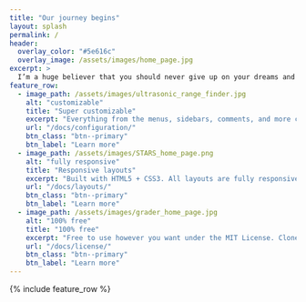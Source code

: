 ```yaml
---
title: "Our journey begins"
layout: splash
permalink: /
header:
  overlay_color: "#5e616c"
  overlay_image: /assets/images/home_page.jpg
excerpt: >
  I’m a huge believer that you should never give up on your dreams and that hard work never fails. On this website you’ll find my milestone projects that illustrate how I’ve grown over the years.<br />
feature_row:
  - image_path: /assets/images/ultrasonic_range_finder.jpg
    alt: "customizable"
    title: "Super customizable"
    excerpt: "Everything from the menus, sidebars, comments, and more can be configured or set with YAML Front Matter."
    url: "/docs/configuration/"
    btn_class: "btn--primary"
    btn_label: "Learn more"
  - image_path: /assets/images/STARS_home_page.png
    alt: "fully responsive"
    title: "Responsive layouts"
    excerpt: "Built with HTML5 + CSS3. All layouts are fully responsive with helpers to augment your content."
    url: "/docs/layouts/"
    btn_class: "btn--primary"
    btn_label: "Learn more"
  - image_path: /assets/images/grader_home_page.jpg
    alt: "100% free"
    title: "100% free"
    excerpt: "Free to use however you want under the MIT License. Clone it, fork it, customize it... whatever!"
    url: "/docs/license/"
    btn_class: "btn--primary"
    btn_label: "Learn more"      
---
```


{% include feature_row %}
